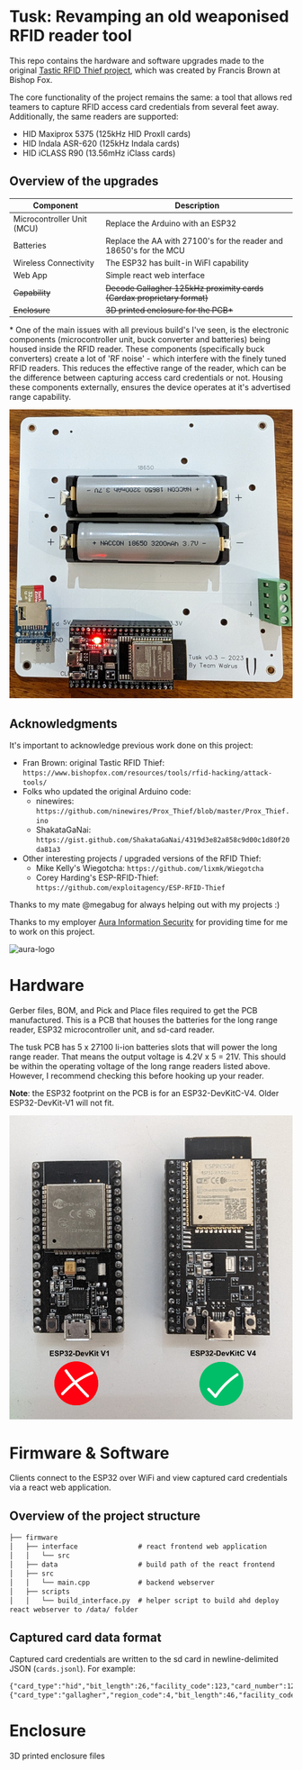 # Tusk: Revamping an old weaponised RFID reader tool

This repo contains the hardware and software upgrades made to the original [Tastic RFID Thief project](https://bishopfox.com/resources/rfid-hacking-intro-to-tastic-rfid-thief), which was created by Francis Brown at Bishop Fox.

The core functionality of the project remains the same: a tool that allows red teamers to capture RFID access card credentials from several feet away. Additionally, the same readers are supported:

- HID Maxiprox 5375 (125kHz HID ProxII cards)
- HID Indala ASR-620 (125kHz Indala cards)
- HID iCLASS R90 (13.56mHz iClass cards)

## Overview of the upgrades

| Component                  | Description                                                             |
| -------------------------- | ----------------------------------------------------------------------- |
| Microcontroller Unit (MCU) | Replace the Arduino with an ESP32                                       |
| Batteries                  | Replace the AA with 27100's for the reader and 18650's for the MCU      |
| Wireless Connectivity      | The ESP32 has built-in WiFI capability                                  |
| Web App                    | Simple react web interface                                              |
| ~~Capability~~             | ~~Decode Gallagher 125kHz proximity cards (Cardax proprietary format)~~ |
| ~~Enclosure~~              | ~~3D printed enclosure for the PCB\*~~                                  |

\* One of the main issues with all previous build's I've seen, is the electronic components (microcontroller unit, buck converter and batteries) being housed inside the RFID reader. These components (specifically buck converters) create a lot of 'RF noise' - which interfere with the finely tuned RFID readers. This reduces the effective range of the reader, which can be the difference between capturing access card credentials or not. Housing these components externally, ensures the device operates at it's advertised range capability.

![tusk-pcb](/images/tusk-pcb-v0-3.jpg)

## Acknowledgments

It's important to acknowledge previous work done on this project:

- Fran Brown: original Tastic RFID Thief: `https://www.bishopfox.com/resources/tools/rfid-hacking/attack-tools/`
- Folks who updated the original Arduino code:
  - ninewires: `https://github.com/ninewires/Prox_Thief/blob/master/Prox_Thief.ino`
  - ShakataGaNai: `https://gist.github.com/ShakataGaNai/4319d3e82a858c9d00c1d80f20da81a3`
- Other interesting projects / upgraded versions of the RFID Thief:
  - Mike Kelly's Wiegotcha: `https://github.com/lixmk/Wiegotcha`
  - Corey Harding's ESP-RFID-Thief: `https://github.com/exploitagency/ESP-RFID-Thief`

Thanks to my mate @megabug for always helping out with my projects :)

Thanks to my employer [Aura Information Security](https://www.aurainfosec.com/) for providing time for me to work on this project.

![aura-logo](https://user-images.githubusercontent.com/27876907/188373880-8157648c-eb94-4054-81c8-7c61692b0367.png)


# Hardware

Gerber files, BOM, and Pick and Place files required to get the PCB manufactured. This is a PCB that houses the batteries for the long range reader, ESP32 microcontroller unit, and sd-card reader.

The tusk PCB has 5 x 27100 li-ion batteries slots that will power the long range reader. That means the output voltage is 4.2V x 5 = 21V. This should be within the operating voltage of the long range readers listed above. However, I recommend checking this before hooking up your reader.

**Note**: the ESP32 footprint on the PCB is for an ESP32-DevKitC-V4. Older ESP32-DevKit-V1 will not fit.

![devkitv1-vs-devkitv4](/images/devkitv1-vs-devkitv4.jpg)

# Firmware & Software

Clients connect to the ESP32 over WiFi and view captured card credentials via a react web application.

## Overview of the project structure

```
├── firmware
│   ├── interface               # react frontend web application
│   │   └── src
│   ├── data                    # build path of the react frontend
│   ├── src
│   │   └── main.cpp            # backend webserver
│   ├── scripts
│   │   └── build_interface.py  # helper script to build ahd deploy react webserver to /data/ folder
```

## Captured card data format

Captured card credentials are written to the sd card in newline-delimited JSON (`cards.jsonl`). For example:

```
{"card_type":"hid","bit_length":26,"facility_code":123,"card_number":123123,"hex":"AAAAAAA","raw":"0010101010010011000101010"}
{"card_type":"gallagher","region_code":4,"bit_length":46,"facility_code":2222,"card_number":1111,"issue_level":3,"hex":"A38A8A4BA3A3A32C","raw":"101000110100010101100010101010010110101000110101000110101000110001011001"}
```

# Enclosure

3D printed enclosure files
